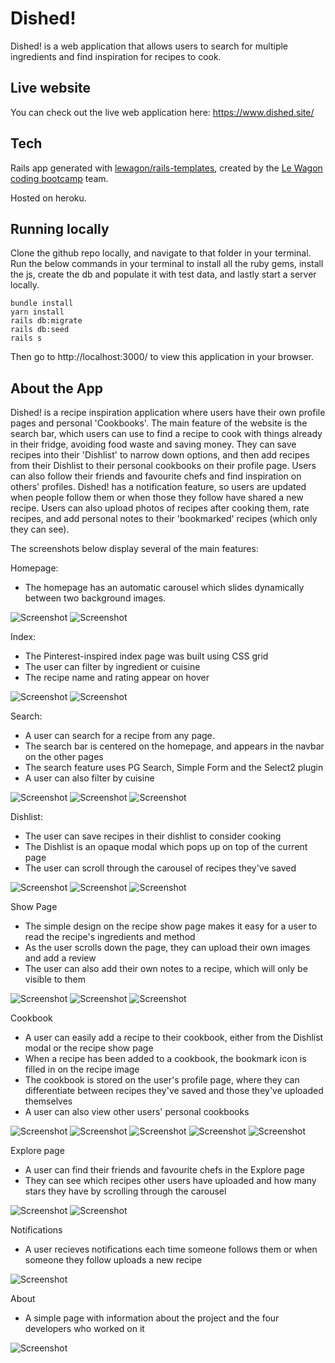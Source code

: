 # Dished!

Dished! is a web application that allows users to search for multiple ingredients and find inspiration for recipes to cook.

## Live website

You can check out the live web application here:
https://www.dished.site/

## Tech

Rails app generated with [lewagon/rails-templates](https://github.com/lewagon/rails-templates), created by the [Le Wagon coding bootcamp](https://www.lewagon.com) team.

Hosted on heroku.

## Running locally

Clone the github repo locally, and navigate to that folder in your terminal.
Run the below commands in your terminal to install all the ruby gems, install the js, create the db and populate it with test data, and lastly start a server locally.

``` 
bundle install
yarn install
rails db:migrate
rails db:seed
rails s
```

Then go to http://localhost:3000/ to view this application in your browser.

## About the App

Dished! is a recipe inspiration application where users have their own profile pages and personal 'Cookbooks'. The main feature of the website is the search bar, which users can use to find a recipe to cook with things already in their fridge, avoiding food waste and saving money. They can save recipes into their 'Dishlist' to narrow down options, and then add recipes from their Dishlist to their personal cookbooks on their profile page. Users can also follow their friends and favourite chefs and find inspiration on others' profiles. Dished! has a notification feature, so users are updated when people follow them or when those they follow have shared a new recipe. Users can also upload photos of recipes after cooking them, rate recipes, and add personal notes to their 'bookmarked' recipes (which only they can see).

The screenshots below display several of the main features:

Homepage:
- The homepage has an automatic carousel which slides dynamically between two background images.

![Screenshot](https://user-images.githubusercontent.com/71760740/123434667-a4325380-d5c4-11eb-87a6-76d9a8477d83.png)
![Screenshot](https://user-images.githubusercontent.com/71760740/123434798-c4faa900-d5c4-11eb-953e-ab47754d933c.png)

Index:
- The Pinterest-inspired index page was built using CSS grid
- The user can filter by ingredient or cuisine
- The recipe name and rating appear on hover

![Screenshot](https://user-images.githubusercontent.com/71760740/123435411-77327080-d5c5-11eb-99c9-6a9b6df16347.png)
![Screenshot](https://user-images.githubusercontent.com/71760740/123435430-7a2d6100-d5c5-11eb-8746-1ed74fe0aaa7.png)

Search:
- A user can search for a recipe from any page. 
- The search bar is centered on the homepage, and appears in the navbar on the other pages
- The search feature uses PG Search, Simple Form and the Select2 plugin
- A user can also filter by cuisine

![Screenshot](https://user-images.githubusercontent.com/71760740/123440006-3be67080-d5ca-11eb-92a7-5d12cded9b88.png)
![Screenshot](https://user-images.githubusercontent.com/71760740/123440027-4143bb00-d5ca-11eb-8fad-f754f21cdfbe.png)
![Screenshot](https://user-images.githubusercontent.com/71760740/123440035-443eab80-d5ca-11eb-841a-6e7c25b66f83.png)

Dishlist:
- The user can save recipes in their dishlist to consider cooking
- The Dishlist is an opaque modal which pops up on top of the current page
- The user can scroll through the carousel of recipes they've saved

![Screenshot](https://user-images.githubusercontent.com/71760740/123436617-b57c5f80-d5c6-11eb-8b77-e046148a8e85.png)
![Screenshot](https://user-images.githubusercontent.com/71760740/123436624-b7462300-d5c6-11eb-89f7-c734132d534a.png)
![Screenshot](https://user-images.githubusercontent.com/71760740/123436630-b8775000-d5c6-11eb-8d72-4051603e5f4b.png)

Show Page
- The simple design on the recipe show page makes it easy for a user to read the recipe's ingredients and method
- As the user scrolls down the page, they can upload their own images and add a review
- The user can also add their own notes to a recipe, which will only be visible to them

![Screenshot](https://user-images.githubusercontent.com/71760740/123436951-12781580-d5c7-11eb-9c86-a16500013095.png)
![Screenshot](https://user-images.githubusercontent.com/71760740/123436957-13a94280-d5c7-11eb-9ea1-7266f42164ef.png)
![Screenshot](https://user-images.githubusercontent.com/71760740/123437489-9fbb6a00-d5c7-11eb-9765-33899c458d0b.png)

Cookbook
- A user can easily add a recipe to their cookbook, either from the Dishlist modal or the recipe show page
- When a recipe has been added to a cookbook, the bookmark icon is filled in on the recipe image
- The cookbook is stored on the user's profile page, where they can differentiate between recipes they've saved and those they've uploaded themselves
- A user can also view other users' personal cookbooks

![Screenshot](https://user-images.githubusercontent.com/71760740/123438391-8cf56500-d5c8-11eb-973e-b0f973e6f979.png)
![Screenshot](https://user-images.githubusercontent.com/71760740/123438389-8c5cce80-d5c8-11eb-9f44-3146673d136f.png)
![Screenshot](https://user-images.githubusercontent.com/71760740/123438520-ab5b6080-d5c8-11eb-91eb-bd76eebfc3b1.png)
![Screenshot]()
![Screenshot]()

Explore page
- A user can find their friends and favourite chefs in the Explore page
- They can see which recipes other users have uploaded and how many stars they have by scrolling through the carousel

![Screenshot](https://user-images.githubusercontent.com/71760740/123438606-c5953e80-d5c8-11eb-8a4b-754d8c22be72.png)
![Screenshot](https://user-images.githubusercontent.com/71760740/123438608-c6c66b80-d5c8-11eb-8922-2560466d86c2.png)

Notifications
- A user recieves notifications each time someone follows them or when someone they follow uploads a new recipe

![Screenshot](https://user-images.githubusercontent.com/71760740/123438848-068d5300-d5c9-11eb-9d56-e3e0dc039caa.png)

About
- A simple page with information about the project and the four developers who worked on it

![Screenshot](https://user-images.githubusercontent.com/71760740/123440314-8bc53780-d5ca-11eb-84a2-39c685fd8606.png)
